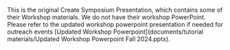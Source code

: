 This is the original Create Symposium Presentation, which contains some of their Workshop materials. We do not have their workshop PowerPoint. Please refer to the updated workshop powerpoint presentation if needed for outreach events [Updated Workshop Powerpoint](documents/tutorial materials/Updated Workshop Powerpoint Fall 2024.pptx).